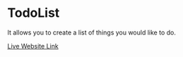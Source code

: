 # TodoList
It allows you to create a list of things you would like to do.

<a href="https://secret-ravine-46040.herokuapp.com/" target="_blank">Live Website Link</a>
